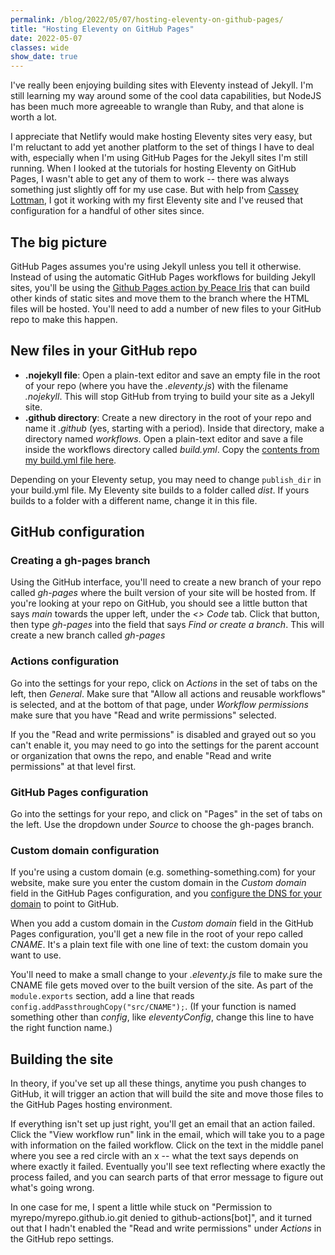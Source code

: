 ```yaml
---
permalink: /blog/2022/05/07/hosting-eleventy-on-github-pages/
title: "Hosting Eleventy on GitHub Pages"
date: 2022-05-07
classes: wide
show_date: true
---
```


I've really been enjoying building sites with Eleventy instead of Jekyll. I'm still learning my way around some of the cool data capabilities, but NodeJS has been much more agreeable to wrangle than Ruby, and that alone is worth a lot.

I appreciate that Netlify would make hosting Eleventy sites very easy, but I'm reluctant to add yet another platform to the set of things I have to deal with, especially when I'm using GitHub Pages for the Jekyll sites I'm still running. When I looked at the tutorials for hosting Eleventy on GitHub Pages, I wasn't able to get any of them to work -- there was always something just slightly off for my use case. But with help from [Cassey Lottman](https://www.cassey.dev/), I got it working with my first Eleventy site and I've reused that configuration for a handful of other sites since.

## The big picture
GitHub Pages assumes you're using Jekyll unless you tell it otherwise. Instead of using the automatic GitHub Pages workflows for building Jekyll sites, you'll be using the [Github Pages action by Peace Iris](https://github.com/peaceiris/actions-gh-pages) that can build other kinds of static sites and move them to the branch where the HTML files will be hosted. You'll need to add a number of new files to your GitHub repo to make this happen.

## New files in your GitHub repo
- **.nojekyll file**: Open a plain-text editor and save an empty file in the root of your repo (where you have the *.eleventy.js*) with the filename *.nojekyll*. This will stop GitHub from trying to build your site as a Jekyll site.
- **.github directory**: Create a new directory in the root of your repo and name it *.github* (yes, starting with a period). Inside that directory, make a directory named *workflows*. Open a plain-text editor and save a file inside the workflows directory called *build.yml*. Copy the [contents from my build.yml file here](https://github.com/quinnanya/quinnanya.github.io/blob/main/.github/workflows/build.yml).

Depending on your Eleventy setup, you may need to change `publish_dir` in your build.yml file. My Eleventy site builds to a folder called *dist*. If yours builds to a folder with a different name, change it in this file.


## GitHub configuration
### Creating a gh-pages branch
Using the GitHub interface, you'll need to create a new branch of your repo called *gh-pages* where the built version of your site will be hosted from. If you're looking at your repo on GitHub, you should see a little button that says *main* towards the upper left, under the *<> Code* tab. Click that button, then type *gh-pages* into the field that says *Find or create a branch*. This will create a new branch called *gh-pages*

### Actions configuration
Go into the settings for your repo, click on *Actions* in the set of tabs on the left, then *General*. Make sure that "Allow all actions and reusable workflows" is selected, and at the bottom of that page, under *Workflow permissions* make sure that you have "Read and write permissions" selected.

If you the "Read and write permissions" is disabled and grayed out so you can't enable it, you may need to go into the settings for the parent account or organization that owns the repo, and enable "Read and write permissions" at that level first.

### GitHub Pages configuration
Go into the settings for your repo, and click on "Pages" in the set of tabs on the left. Use the dropdown under *Source* to choose the gh-pages branch. 

### Custom domain configuration
If you're using a custom domain (e.g. something-something.com) for your website, make sure you enter the custom domain in the *Custom domain* field in the GitHub Pages configuration, and you [configure the DNS for your domain](https://docs.github.com/en/pages/configuring-a-custom-domain-for-your-github-pages-site/managing-a-custom-domain-for-your-github-pages-site) to point to GitHub.

When you add a custom domain in the *Custom domain* field in the GitHub Pages configuration, you'll get a new file in the root of your repo called *CNAME*. It's a plain text file with one line of text: the custom domain you want to use.

You'll need to make a small change to your *.eleventy.js* file to make sure the CNAME file gets moved over to the built version of the site. As part of the `module.exports` section, add a line that reads `config.addPassthroughCopy("src/CNAME");`. (If your function is named something other than *config*, like *eleventyConfig*, change this line to have the right function name.)

## Building the site
In theory, if you've set up all these things, anytime you push changes to GitHub, it will trigger an action that will build the site and move those files to the GitHub Pages hosting environment.

If everything isn't set up just right, you'll get an email that an action failed. Click the "View workflow run" link in the email, which will take you to a page with information on the failed workflow. Click on the text in the middle panel where you see a red circle with an x -- what the text says depends on where exactly it failed. Eventually you'll see text reflecting where exactly the process failed, and you can search parts of that error message to figure out what's going wrong.

In one case for me, I spent a little while stuck on "Permission to myrepo/myrepo.github.io.git denied to github-actions\[bot\]", and it turned out that I hadn't enabled the "Read and write permissions" under *Actions* in the GitHub repo settings.